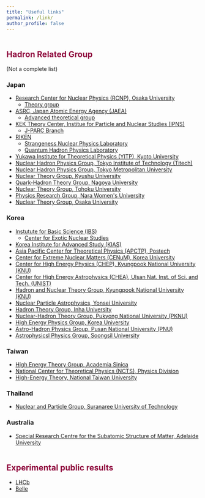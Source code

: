 ```yaml
---
title: "Useful links"
permalink: /link/
author_profile: false
---
```

  
  <p style="margin-bottom:1.2cm;"></p>

<h2 style="color:#900C3F"> Hadron Related Group </h2>

(Not a complete list)

<h3> Japan </h3>

<ul> 
  <li> 
    <a href="http://www.rcnp.osaka-u.ac.jp/index_en.html">Research Center for Nuclear Physics (RCNP), Osaka University</a> <br>
    <ul>
      <li> <a href="http://www.rcnp.osaka-u.ac.jp/Divisions/np2/index.html?English%2FRCNP%20Theory%20Group%20%28English%29"> Theory group </a> </li>
    </ul>
  </li>
  
  <li>
    <a href="https://www.jaea.go.jp/english/">ASRC, Japan Atomic Energy Agency (JAEA)</a> <br>
    <ul>
      <li> <a href="https://asrc.jaea.go.jp/soshiki/gr/atp/index.html"> Advanced theoretical group </a> </li>
    </ul>
  </li>
  
  <li>
    <a href="https://www2.kek.jp/theory-center/theory_e/research-group/">KEK Theory Center, Institue for Particle and Nuclear Studies (IPNS) </a> <br>
    <ul>
      <li> <a href="https://j-parc-th.kek.jp/html/English/e-index.html"> J-PARC Branch</a> </li>
    </ul>
  </li>
  
    
  <li>
    <a href="https://www.riken.jp/en/">RIKEN </a> <br>
    <ul>
      <li> <a href="http://snp.riken.jp/index.html"> Strangeness Nuclear Physics Laboratory</a> </li>
      <li> <a href="https://ribf.riken.jp/QHP/"> Quantum Hadron Physics Laboratory</a> </li>
    </ul>
  </li>
  
  <li>
    <a href="https://www.yukawa.kyoto-u.ac.jp/en-GB/">Yukawa Institute for Theoretical Physics (YITP), Kyoto University</a>
  </li>

  <li>
   <a href="http://www.th.phys.titech.ac.jp/Nuclth/Nuclear_Hadron_Physics/Top_page_e.html"> Nuclear Hadron Physics Group, Tokyo Institute of Technology (Titech)</a> 
  </li>
  
  <li>
   <a href="https://www.comp.tmu.ac.jp/nuclth/TMU_Nuclear_Hadron_Group/index_e.html"> Nuclear Hadron Physics Group, Tokyo Metropolitan University</a> 
  </li>
  
  <li>
   <a href="http://www.nt.phys.kyushu-u.ac.jp/index-j.html"> Nuclear Theory Group, Kyushu University</a> 
  </li>
  
  <li>
   <a href="https://hken.phys.nagoya-u.ac.jp/index-e.html"> Quark-Hadron Theory Group, Nagoya University</a> 
  </li>

  <li>
   <a href="http://www.nucl.phys.tohoku.ac.jp/index-e.html"> Nuclear Theory Group, Tohoku University</a> 
  </li>
  
  <li>
   <a href="https://koto10.nara-wu.ac.jp/search/result.html?lang=en&template=template1&affli=Research+Group+of+Physics&affiliationCode=20302&mLink#advance"> Physics Research Group, Nara Women's University</a> 
  </li>
  
  <li>
   <a href="http://www-nuclth.phys.sci.osaka-u.ac.jp"> Nuclear Theory Group, Osaka University</a> 
  </li>
</ul>








<h3> Korea </h3>

<ul> 
  <li> 
    <a href="http://www.rcnp.osaka-u.ac.jp/index_en.html">Instutute for Basic Science (IBS) </a> <br>
    <ul>
      <li> <a href="https://www.ibs.re.kr/cens/"> Center for Exotic Nuclear Studies</a> </li>
    </ul>
  </li>
  
  <li> 
    <a href="http://www.kias.re.kr">Korea Institute for Advanced Study (KIAS)</a>
  </li>
  
  <li> 
    <a href="https://www.apctp.org">Asia Pacific Center for Theoretical Physics (APCTP), Postech </a>
  </li>
  
  <li> 
    <a href="https://cenum.korea.ac.kr/#!index.md">Center for Extreme Nuclear Matters (CENuM), Korea University</a>
  </li>
  
  <li> 
    <a href="http://chep.knu.ac.kr"> Center for High Energy Physics (CHEP), Kyungpook National University (KNU) </a>
  </li>  
  
  <li> 
    <a href="http://sirius.unist.ac.kr/SRC-CHEA/index.html"> Center for High Energy Astrophysics (CHEA), Ulsan Nat. Inst. of Sci. and Tech. (UNIST) </a>
  </li> 
  
  <li> 
    <a href="https://sites.google.com/view/knuhadron/home?authuser=0">Hadron and Nuclear Theory Group, Kyungpook National University (KNU)</a>
  </li>  
  
  <li> 
    <a href="http://physicsyonsei.kr/en/research/field?area=1">Nuclear Particle Astrophysics, Yonsei University</a>
  </li>  

  <li> 
    <a href="http://ntg.inha.ac.kr"> Hadron Theory Group, Inha University </a>
  </li>  
  
  <li> 
    <a href="https://gariwulf.wixsite.com/pknu-nuhath"> Nuclear-Hadron Theory Group, Pukyong National University (PKNU) </a>
  </li>  

  <li> 
    <a href="https://physics.korea.edu/phys_en/research/energy.do#none"> High Energy Physics Group, Korea University </a>
  </li>  
  
  <li>
    <a href="https://his.pusan.ac.kr/physeng/33005/subview.do"> Astro-Hadron Physics Group, Pusan National University (PNU) </a>
  </li>  
  
  <li>
    <a href="http://ssanp.ssu.ac.kr/"> Astrophysicsl Physics Group, Soongsil University </a>
  </li>  
</ul>



<h3> Taiwan </h3>

<ul>
  <li>
    <a href="https://www.phys.sinica.edu.tw/~heptheory/"> High Energy Theory Group, Academia Sinica </a>
  </li>  

  <li>
    <a href="https://phys.ncts.ntu.edu.tw"> National Center for Theoretical Physics (NCTS), Physics Division </a>
  </li>  

  <li>
    <a href="https://www.phys.ntu.edu.tw/enphysics/news_n_46593_sms_50658__CSN_8015.html"> High-Energy Theory, National Taiwan University </a>
  </li>  
</ul>

<h3> Thailand </h3>

<ul>
  <li>
    <a href="http://science.sut.ac.th/physics/ALICE/particle/index.html"> Nuclear and Particle Group, Suranaree University of Technology </a>
  </li>  
</ul>


<h3> Australia </h3>

<ul>
  <li>
    <a href="https://sciences.adelaide.edu.au/physical-sciences/research/physics-research/cssm"> Special Research Centre for the Subatomic Structure of Matter, Adelaide University </a>
  </li>  
</ul>


<p style="margin-bottom:1.2cm;"></p>

<h2 style="color:#900C3F"> Experimental public results </h2>


<ul>
  <li>
    <a href="https://lhcbproject.web.cern.ch/lhcbproject/Publications/LHCbProjectPublic/Summary_all.html"> LHCb </a>
  </li>  
  
  <li>
    <a href="https://belle.kek.jp/bdocs/b_journal.html"> Belle </a>
  </li>  
  
</ul>


